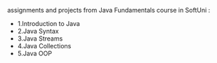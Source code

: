  
assignments and projects from Java Fundamentals course in SoftUni :
* 1.Introduction to Java
* 2.Java Syntax
* 3.Java Streams
* 4.Java Collections
* 5.Java OOP
